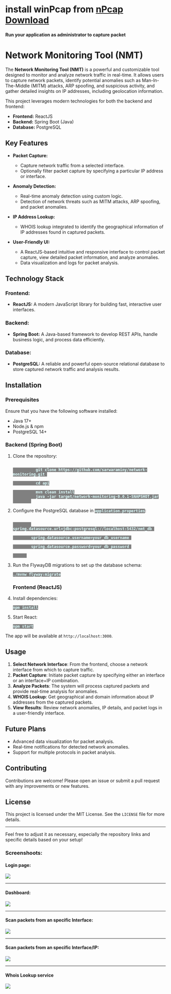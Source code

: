 <h1>install winPcap from <a href="https://npcap.com/#download">nPcap Download</a></h1>
<h4>Run your application as administrator to capture packet</h4>

<div class="markdown prose w-full break-words dark:prose-invert light">
  <h1>Network Monitoring Tool (NMT)</h1>
  <p>The <strong>Network Monitoring Tool (NMT)</strong> is a powerful and customizable tool designed to monitor and analyze network traffic in real-time. It allows users to capture network packets, identify potential anomalies such as Man-In-The-Middle (MITM) attacks, ARP spoofing, and suspicious activity, and gather detailed insights on IP addresses, including geolocation information.</p><p>This project leverages modern technologies for both the backend and frontend:
  </p>
  <ul>
    <li><strong>Frontend:</strong> ReactJS</li>
    <li><strong>Backend:</strong> Spring Boot (Java)</li>
    <li><strong>Database:</strong> PostgreSQL</li>
  </ul>

  <h2>Key Features</h2>
   <ul>
    <li>
      <p><strong>Packet Capture:</strong></p>
      <ul>
        <li>Capture network traffic from a selected interface.</li>
        <li>Optionally filter packet capture by specifying a particular IP address or interface.</li>
      </ul>
    </li>
    <li>
      <p><strong>Anomaly Detection:</strong></p>
      <ul>
        <li>Real-time anomaly detection using custom logic.</li>
        <li>Detection of network threats such as MITM attacks, ARP spoofing, and packet anomalies.</li>
      </ul>
    </li>
    <li>
      <p><strong>IP Address Lookup:</strong></p>
      <ul><li>WHOIS lookup integrated to identify the geographical information of IP addresses found in captured packets.</li></ul>
    </li>
    <li>
      <p><strong>User-Friendly UI:</strong></p>
      <ul>
        <li>A ReactJS-based intuitive and responsive interface to control packet capture, view detailed packet information, and analyze anomalies.</li>
        <li>Data visualization and logs for packet analysis.</li>
      </ul>
    </li>
   </ul>

   <h2>Technology Stack</h2>
   <h3>Frontend:</h3>
   <ul><li><strong>ReactJS:</strong> A modern JavaScript library for building fast, interactive user interfaces.</li></ul>
   <h3>Backend:</h3>
   <ul><li><strong>Spring Boot:</strong> A Java-based framework to develop REST APIs, handle business logic, and process data efficiently.</li></ul>
   <h3>Database:</h3>
   <ul><li><strong>PostgreSQL:</strong> A reliable and powerful open-source relational database to store captured network traffic and analysis results.</li></ul>
   
   <h2>Installation</h2>
   <h3>Prerequisites</h3>
   <p>Ensure that you have the following software installed:</p>
   <ul>
     <li>Java 17+</li>
     <li>Node.js &amp; npm</li>
     <li>PostgreSQL 14+</li>
   </ul>
   <h3>Backend (Spring Boot)</h3>
   <ol>
     <li>
       <p>Clone the repository:</p>
        <code style="background-color: gray; color: lightcyan; font-weight: bold;">
          git <span class="hljs-built_in">clone</span> https://github.com/sarwaraminy/network-monitoring.git <br>
          <span>cd</span> api<br>
          <span>mvn clean install</span>
          <span>java -jar target/network-monitoring-0.0.1-SNAPSHOT.jar</span>
        </code>
     </li>
     <li>
      <p>Configure the PostgreSQL database in <code style="background-color: gray; color: lightcyan; font-weight: bold;">application.properties</code>:</p>
      <code style="background-color: gray; color: lightcyan; font-weight: bold;">
        spring.datasource.url=jdbc:postgresql://localhost:5432/nmt_db <br>
        spring.datasource.username=your_db_username <br>
        spring.datasource.password=your_db_password <br>
      </code>
     </li>
     <li>
      <p>Run the FlywayDB migrations to set up the database schema:</p>
      <code style="background-color: gray; color: lightcyan; font-weight: bold;">./mvnw flyway:migrate</code>
     </li>
     <h3>Frontend (ReactJS)</h3>
     <li>
      <p>Install dependencies:</p>
      <code style="background-color: gray; color: lightcyan; font-weight: bold;">npm install</code>
     </li>
     <li>
      <p>Start React:</p>
      <code style="background-color: gray; color: lightcyan; font-weight: bold;">npm start</code>
     </li>
   </ol>
   
   <p>The app will be available at <code>http://localhost:3000</code>.</p>
   
   <h2>Usage</h2>
   <ol>
    <li><strong>Select Network Interface</strong>: From the frontend, choose a network interface from which to capture traffic.</li>
    <li><strong>Packet Capture</strong>: Initiate packet capture by specifying either an interface or an interface+IP combination.</li>
    <li><strong>Analyze Packets</strong>: The system will process captured packets and provide real-time analysis for anomalies.</li>
    <li><strong>WHOIS Lookup</strong>: Get geographical and domain information about IP addresses from the captured packets.</li>
    <li><strong>View Results</strong>: Review network anomalies, IP details, and packet logs in a user-friendly interface.</li>
  </ol>
  <h2>Future Plans</h2>
  <ul>
    <li>Advanced data visualization for packet analysis.</li>
    <li>Real-time notifications for detected network anomalies.</li>
    <li>Support for multiple protocols in packet analysis.</li>
  </ul>
  <h2>Contributing</h2>
  <p>Contributions are welcome! Please open an issue or submit a pull request with any improvements or new features.</p>
  <h2>License</h2>
  <p>This project is licensed under the MIT License. See the <code>LICENSE</code> file for more details.</p><hr>
  <p>Feel free to adjust it as necessary, especially the repository links and specific details based on your setup!</p>

  <h3>Screenshoots:</h3>
  <h4>Login page:</h4>
  <img alt=" " src="./screenshots/login.png" />
  <hr>
  <h4>Dashboard:</h4>
  <img alt=" " src="./screenshots/Logs.png" />
  <hr>
  <h4>Scan packets from an specific Interface:</h4>
  <img alt=" " src="./screenshots/scanPacket.png" />
  <hr>
  <h4>Scan packets from an specific Interface/IP:</h4>
  <img alt=" " src="./screenshots/scanPacketIP.png" />
  <hr>
  <h4>Whois Lookup service</h4>
  <img alt=" " src="./screenshots/whoisLookup.png" />
</div>